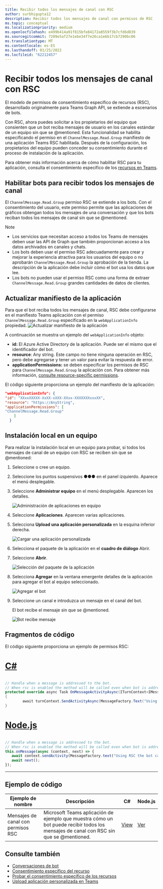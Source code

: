 ```yaml
---
title: Recibir todos los mensajes de canal con RSC
author: surbhigupta12
description: Recibir todos los mensajes de canal con permisos de RSC
ms.topic: conceptual
ms.localizationpriority: medium
ms.openlocfilehash: e499b414a91f815bfe84172a8559f3b7cfd6d839
ms.sourcegitcommit: 7209e5af27e1ebe34f7e26ca1e6b17cb7290bc06
ms.translationtype: MT
ms.contentlocale: es-ES
ms.lasthandoff: 01/25/2022
ms.locfileid: "62212457"
---
```

# <a name="receive-all-channel-messages-with-rsc"></a>Recibir todos los mensajes de canal con RSC

El modelo de permisos de consentimiento específico de recursos (RSC), desarrollado originalmente para Teams Graph API, se extiende a escenarios de bots.

Con RSC, ahora puedes solicitar a los propietarios del equipo que consienten que un bot reciba mensajes de usuario en los canales estándar de un equipo sin que se @mentioned. Esta funcionalidad se habilita especificando el permiso en el `ChannelMessage.Read.Group` manifiesto de una aplicación Teams RSC habilitada. Después de la configuración, los propietarios del equipo pueden conceder su consentimiento durante el proceso de instalación de la aplicación.

Para obtener más información acerca de cómo habilitar RSC para tu aplicación, consulta el consentimiento específico de los [recursos en Teams](/microsoftteams/platform/graph-api/rsc/resource-specific-consent#update-your-teams-app-manifest).

## <a name="enable-bots-to-receive-all-channel-messages"></a>Habilitar bots para recibir todos los mensajes de canal

El `ChannelMessage.Read.Group` permiso RSC se extiende a los bots. Con el consentimiento del usuario, este permiso permite que las aplicaciones de gráficos obtengan todos los mensajes de una conversación y que los bots reciban todos los mensajes de canal sin que se @mentioned.

> [!NOTE]
> * Los servicios que necesitan acceso a todos los Teams de mensajes deben usar las API de Graph que también proporcionan acceso a los datos archivados en canales y chats.
> * Los bots deben usar el permiso RSC adecuadamente para crear y mejorar la experiencia atractiva para los usuarios del equipo o no aprobarán `ChannelMessage.Read.Group` la aprobación de la tienda. La descripción de la aplicación debe incluir cómo el bot usa los datos que lee.
> * Los bots no pueden usar el permiso RSC como una forma de extraer `ChannelMessage.Read.Group` grandes cantidades de datos de clientes. 

## <a name="update-app-manifest"></a>Actualizar manifiesto de la aplicación

Para que el bot reciba todos los mensajes de canal, RSC debe configurarse en el manifiesto Teams aplicación con el permiso `ChannelMessage.Read.Group` especificado en la `webApplicationInfo` propiedad.
![Actualizar manifiesto de la aplicación](~/bots/how-to/conversations/Media/appmanifest.png)

A continuación se muestra un ejemplo del `webApplicationInfo` objeto:

* **id:** El Azure Active Directory de la aplicación. Puede ser el mismo que el identificador del bot.
* **resource**: Any string. Este campo no tiene ninguna operación en RSC, pero debe agregarse y tener un valor para evitar la respuesta de error.
* **applicationPermissions:** se deben especificar los permisos de RSC para `ChannelMessage.Read.Group` la aplicación con. Para obtener más información, [consulte resource-specific permissions](/microsoftteams/platform/graph-api/rsc/resource-specific-consent#resource-specific-permissions).

El código siguiente proporciona un ejemplo del manifiesto de la aplicación:

```json
"webApplicationInfo": {
"id": "XXxxXXXXX-XxXX-xXXX-XXxx-XXXXXXXxxxXX",
"resource": "https://AnyString",
"applicationPermissions": [
"ChannelMessage.Read.Group"
    ]
  }
```

## <a name="sideload-in-a-team"></a>Instalación local en un equipo

Para realizar la instalación local en un equipo para probar, si todos los mensajes de canal de un equipo con RSC se reciben sin que se @mentioned:

1. Seleccione o cree un equipo.
1. Seleccione los puntos suspensivos &#x25CF;&#x25CF;&#x25CF; en el panel izquierdo. Aparece el menú desplegable.
1. Seleccione **Administrar equipo** en el menú desplegable. Aparecen los detalles.

   ![Administración de aplicaciones en equipo](~/bots/how-to/conversations/Media/managingteam.png)

1. Seleccione **Aplicaciones**. Aparecen varias aplicaciones.
1. Selecciona **Upload una aplicación personalizada** en la esquina inferior derecha.

    ![Cargar una aplicación personalizada](~/bots/how-to/conversations/Media/uploadingcustomapp.png)

1. Selecciona el paquete de la aplicación en el **cuadro de diálogo** Abrir.
1. Seleccione **Abrir**.

    ![Selección del paquete de la aplicación](~/bots/how-to/conversations/Media/selectapppackage.png)

1. Selecciona **Agregar** en la ventana emergente detalles de la aplicación para agregar el bot al equipo seleccionado.

    ![Agregar el bot](~/bots/how-to/conversations/Media/addingbot.png)

1. Seleccione un canal e introduzca un mensaje en el canal del bot.

    El bot recibe el mensaje sin que se @mentioned.

    ![Bot recibe mensaje](~/bots/how-to/conversations/Media/botreceivingmessage.png)

## <a name="code-snippets"></a>Fragmentos de código

El código siguiente proporciona un ejemplo de permisos RSC:

# <a name="c"></a>[C#](#tab/dotnet)

```csharp

// Handle when a message is addressed to the bot. 
// When rsc is enabled the method will be called even when bot is addressed without being @mentioned
protected override async Task OnMessageActivityAsync(ITurnContext<IMessageActivity> turnContext, CancellationToken cancellationToken)
{
        await turnContext.SendActivityAsync(MessageFactory.Text("Using RSC the bot can recieve messages across channles in team without being @mentioned."));
}
```

# <a name="nodejs"></a>[Node.js](#tab/nodejs)

```javascript

// Handle when a message is addressed to the bot. 
// When rsc is enabled the method will be called even when bot is addressed without being @mentioned
this.onMessage(async (context, next) => {
   await context.sendActivity(MessageFactory.text("Using RSC the bot can recieve messages across channles in team without being @mentioned."))
   await next();
});
```

---

## <a name="code-sample"></a>Ejemplo de código

| Ejemplo de nombre | Descripción | C# |Node.js|
|-------------|-------------|------|----|
|Mensajes de canal con permisos RSC| Microsoft Teams aplicación de ejemplo que muestra cómo un bot puede recibir todos los mensajes de canal con RSC sin que se @mentioned.|  [View](https://github.com/OfficeDev/Microsoft-Teams-Samples/tree/main/samples/bot-receive-channel-messages-withRSC/csharp) |    [Ver](https://github.com/OfficeDev/Microsoft-Teams-Samples/tree/main/samples/bot-receive-channel-messages-withRSC/nodejs) |

## <a name="see-also"></a>Consulte también

* [Conversaciones de bot](/microsoftteams/platform/bots/how-to/conversations/conversation-basics)
* [Consentimiento específico del recurso](/microsoftteams/resource-specific-consent)
* [Probar el consentimiento específico de los recursos](/microsoftteams/platform/graph-api/rsc/test-resource-specific-consent)
* [Upload aplicación personalizada en Teams](~/concepts/deploy-and-publish/apps-upload.md)
